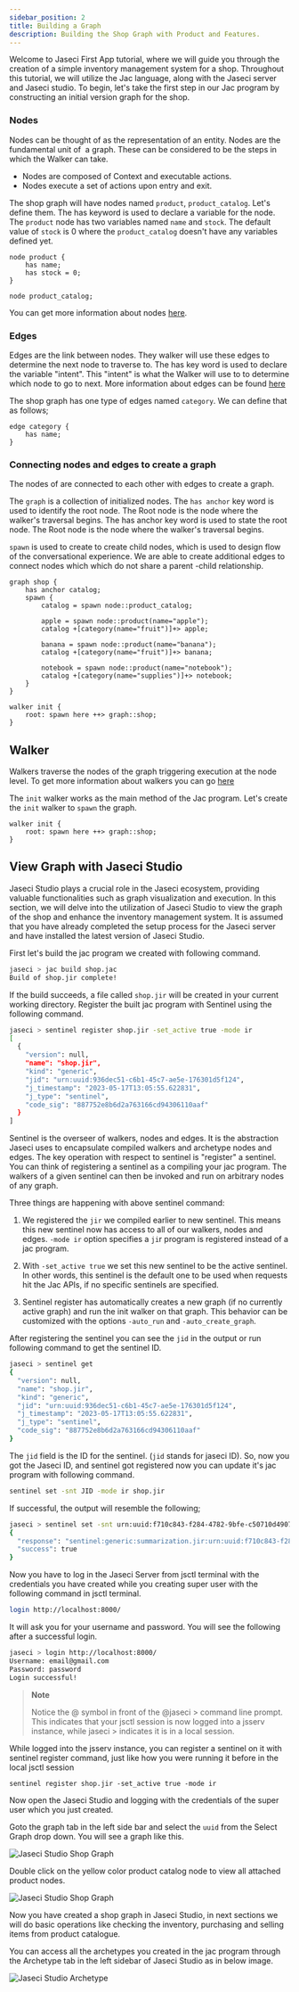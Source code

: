 ```yaml
---
sidebar_position: 2
title: Building a Graph
description: Building the Shop Graph with Product and Features.
---
```


Welcome to Jaseci First App tutorial, where we will guide you through the creation of a simple inventory management system for a shop. Throughout this tutorial, we will utilize the Jac language, along with the Jaseci server and Jaseci studio. To begin, let's take the first step in our Jac program by constructing an initial version graph for the shop.

### Nodes

Nodes can be thought of as the representation of an entity.
Nodes are the fundamental unit of  a graph. These can be considered to be the steps in which the Walker can take.

* Nodes are composed of Context and executable actions.
* Nodes execute a set of actions upon entry and exit.


The shop graph will have nodes named `product`, `product_catalog`. Let's define them. The has keyword is used to declare a variable for the node. The `product` node has two variables named `name` and `stock`. The default value of `stock` is 0 where the `product_catalog` doesn't have any variables defined yet.

```jac
node product {
    has name;
    has stock = 0;
}

node product_catalog;
```
You can get more information about nodes [here](../../development/abstractions/graphs#nodes).

### Edges

Edges are the link between nodes. They walker will use these edges to determine the next node to traverse to.
The has key word is used to declare the variable "intent". This "intent" is what the Walker will use to to determine which node to go to next. More information about edges can be found [here](../../development/abstractions/graphs#edges)


The shop graph has one type of edges named `category`. We can define that as follows;

```
edge category {
    has name;
}
```

### Connecting nodes and edges to create a graph

The nodes of are connected to each other with edges to create a graph.

The `graph` is a collection of initialized nodes.
The `has anchor` key word is used to identify the root node. The Root node is the node where the walker's traversal begins.
The has anchor key word is used to state the root node. The Root node is the node where the walker's traversal begins.

`spawn` is used to create to create child nodes, which is used to design flow of the conversational experience.
We are able to create additional edges to connect nodes which which do not share a parent -child relationship.

```jac
graph shop {
    has anchor catalog;
    spawn {
        catalog = spawn node::product_catalog;

        apple = spawn node::product(name="apple");
        catalog +[category(name="fruit")]+> apple;

        banana = spawn node::product(name="banana");
        catalog +[category(name="fruit")]+> banana;

        notebook = spawn node::product(name="notebook");
        catalog +[category(name="supplies")]+> notebook;
    }
}

walker init {
    root: spawn here ++> graph::shop;
}
```

## Walker

Walkers traverse the nodes of the graph triggering execution at the node level. To get more information about walkers you can go [here](../../development/abstractions/walkers)

The `init` walker works as the main method of the Jac program. Let's create the `init` walker to `spawn` the graph.

```
walker init {
    root: spawn here ++> graph::shop;
}
```

## View Graph with Jaseci Studio

Jaseci Studio plays a crucial role in the Jaseci ecosystem, providing valuable functionalities such as graph visualization and execution. In this section, we will delve into the utilization of Jaseci Studio to view the graph of the shop and enhance the inventory management system. It is assumed that you have already completed the setup process for the Jaseci server and have installed the latest version of Jaseci Studio.

First let's build the jac program we created with following command.

```bash
jaseci > jac build shop.jac
Build of shop.jir complete!
```

If the build succeeds, a file called `shop.jir` will be created in your current working directory. Register the built jac program with Sentinel using the following command.

```bash
jaseci > sentinel register shop.jir -set_active true -mode ir
[
  {
    "version": null,
    "name": "shop.jir",
    "kind": "generic",
    "jid": "urn:uuid:936dec51-c6b1-45c7-ae5e-176301d5f124",
    "j_timestamp": "2023-05-17T13:05:55.622831",
    "j_type": "sentinel",
    "code_sig": "887752e8b6d2a763166cd94306110aaf"
  }
]
```

Sentinel is the overseer of walkers, nodes and edges. It is the abstraction Jaseci uses to encapsulate compiled walkers and archetype nodes and edges. The key operation with respect to sentinel is "register" a sentinel. You can think of registering a sentinel as a compiling your jac program. The walkers of a given sentinel can then be invoked and run on arbitrary nodes of any graph.

Three things are happening with above sentinel command:

1. We registered the `jir` we compiled earlier to new sentinel. This means this new sentinel now has access to all of our walkers, nodes and edges. `-mode ir` option specifies a `ji`r program is registered instead of a jac program.

2. With `-set_active true` we set this new sentinel to be the active sentinel. In other words, this sentinel is the default one to be used when requests hit the Jac APIs, if no specific sentinels are specified.

3. Sentinel register has automatically creates a new graph (if no currently active graph) and run the init walker on that graph. This behavior can be customized with the options `-auto_run` and `-auto_create_graph`.

After registering the sentinel you can see the `jid` in the output or run following command to get the sentinel ID.

```bash
jaseci > sentinel get
{
  "version": null,
  "name": "shop.jir",
  "kind": "generic",
  "jid": "urn:uuid:936dec51-c6b1-45c7-ae5e-176301d5f124",
  "j_timestamp": "2023-05-17T13:05:55.622831",
  "j_type": "sentinel",
  "code_sig": "887752e8b6d2a763166cd94306110aaf"
}
```

The `jid` field is the ID for the sentinel. (`jid` stands for jaseci ID). So, now you got the Jaseci ID, and sentinel got registered now you can update it's jac program with following command.

```bash
sentinel set -snt JID -mode ir shop.jir
```

If successful, the output will resemble the following;

```bash
jaseci > sentinel set -snt urn:uuid:f710c843-f284-4782-9bfe-c50710d4907f -mode ir shop.jir
{
  "response": "sentinel:generic:summarization.jir:urn:uuid:f710c843-f284-4782-9bfe-c50710d4907f registered and active!",
  "success": true
}
```
Now you have to log in the Jaseci Server from jsctl terminal with the credentials you have created while you creating super user with the following command in jsctl terminal.

```bash
login http://localhost:8000/
```

It will ask you for your username and password. You will see the following after a successful login.

```bash
jaseci > login http://localhost:8000/
Username: email@gmail.com
Password: password
Login successful!
```

> **Note**
>
> Notice the @ symbol in front of the @jaseci > command line prompt. This indicates that your jsctl session is now logged into a jsserv instance, while jaseci > indicates it is in a local session.
>

While logged into the jsserv instance, you can register a sentinel on it with sentinel register command, just like how you were running it before in the local jsctl session

```
sentinel register shop.jir -set_active true -mode ir
```

Now open the Jaseci Studio and logging with the credentials of the super user which you just created.

Goto the graph tab in the left side bar and select the `uuid` from the Select Graph drop down. You will see a graph like this.

![Jaseci Studio Shop Graph](./img/shop_root.png)

Double click on the yellow color product catalog node to view all attached product nodes.

![Jaseci Studio Shop Graph](./img/shop_root_detailed.png)

Now you have created a shop graph in Jaseci Studio, in next sections we will do basic operations like checking the inventory, purchasing and selling items from product catalogue.


You can access all the archetypes you created in the jac program through the Archetype tab in the left sidebar of Jaseci Studio as in below image.

![Jaseci Studio Archetype](./img/studio_architype.png)